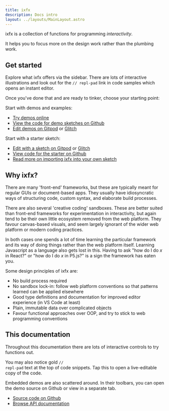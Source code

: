 ```yaml
---
title: ixfx
description: Docs intro
layout: ../layouts/MainLayout.astro
---
```


ixfx is a collection of functions for programming _interactivity_.

It helps you to focus more on the design work rather than the plumbing work.

## Get started

Explore what ixfx offers via the sidebar. There are lots of interactive illustrations and look out for the <code style="color: var(--yellow)">// repl-pad</code> link in code samples which opens an instant editor.

Once you've done that and are ready to tinker, choose your starting point:

Start with demos and examples:
- [Try demos online](https://clinth.github.io/ixfx-demos/) 
- [View the code for demo sketches on Github](https://github.com/clinth/ixfx-demos/)
- [Edit demos on Gitpod](https://gitpod.io/#https://github.com/ClintH/ixfx-demos-npm) or [Glitch](https://glitch.com/edit/#!/ixfx-demos)

Start with a starter sketch:
- [Edit with a sketch on Gitpod](https://gitpod.io/#https://github.com/ClintH/ixfx-starter) or [Glitch](https://glitch.com/edit/#!/ixfx-starter-url)
- [View code for the starter on Github](https://github.com/ClintH/ixfx-starter)
- [Read more on importing ixfx into your own sketch](./importing/)

## Why ixfx?

There are many 'front-end' frameworks, but these are typically meant for regular
GUIs or document-based apps. They usually have idiosyncratic ways of structuring
code, custom syntax, and elaborate build processes.

There are also several 'creative coding' sandboxes. These are better suited than
front-end frameworks for experimentation in interactivity, but again tend to be
their own little ecosystem removed from the web platform. They favour
canvas-based visuals, and seem largely ignorant of the wider web platform or
modern coding practices.

In both cases one spends a lot of time learning the particular framework and its
way of doing things rather than the web platform itself. Learning Javascript as
a language also gets lost in this. Having to ask "how do I do _x_ in React?" or
"how do I do _x_ in P5.js?" is a sign the framework has eaten you.

Some design principles of ixfx are:

- No build process required
- No sandbox lock-in: follow web platform conventions so that patterns learned
  can be applied elsewhere
- Good type definitions and documentation for improved editor experience (in VS
  Code at least)
- Plain, immutable data over complicated objects
- Favour functional approaches over OOP, and try to stick to web programming conventions

## This documentation

Throughout this documentation there are lots of interactive controls to try
functions out.

You may also notice gold <code style="color: var(--yellow)">// repl-pad</code>
text at the top of code snippets. Tap this to open a live-editable copy of the
code.

Embedded demos are also scattered around. In their toolbars, you can open the
demo source on Github or view in a separate tab.

- [Source code on Github](https://github.com/ClintH/ixfx)
- [Browse API documentation](https://clinth.github.io/ixfx/)
